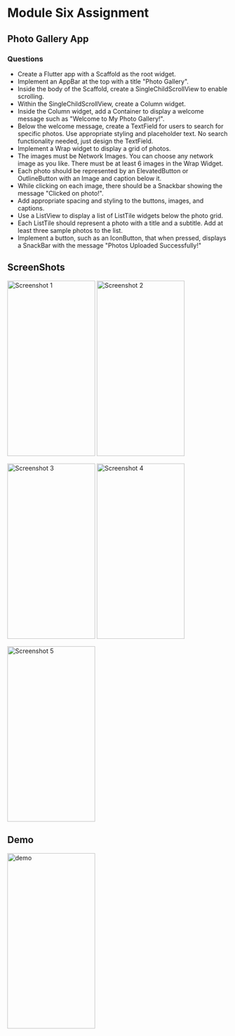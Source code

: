 # Module Six Assignment

## **Photo Gallery App**
### **Questions**
- Create a Flutter app with a Scaffold as the root widget.
- Implement an AppBar at the top with a title "Photo Gallery".
- Inside the body of the Scaffold, create a SingleChildScrollView to enable scrolling.
- Within the SingleChildScrollView, create a Column widget.
- Inside the Column widget, add a Container to display a welcome message such as "Welcome to My Photo Gallery!".
- Below the welcome message, create a TextField for users to search for specific photos. Use appropriate styling and placeholder text. No search functionality needed, just design the TextField.
- Implement a Wrap widget to display a grid of photos.
- The images must be Network Images. You can choose any network image as you like. There must be at least 6 images in the Wrap Widget.
- Each photo should be represented by an ElevatedButton or OutlineButton with an Image and caption below it.
- While clicking on each image, there should be a Snackbar showing the message "Clicked on photo!".
- Add appropriate spacing and styling to the buttons, images, and captions.
- Use a ListView to display a list of ListTile widgets below the photo grid.
- Each ListTile should represent a photo with a title and a subtitle. Add at least three sample photos to the list.
- Implement a button, such as an IconButton, that when pressed, displays a SnackBar with the message "Photos Uploaded Successfully!"


## **ScreenShots**

<img src="https://github.com/musfique113/Flutter_Practice/assets/53111065/b9ee27ce-d320-4a41-8ccd-a0bf9060668d" alt="Screenshot 1" height="400" width="200">   <img src="https://github.com/musfique113/Flutter_Practice/assets/53111065/560618fa-454a-4158-b815-72d798a53435" alt="Screenshot 2" height="400" width="200">

<img src="https://github.com/musfique113/Flutter_Practice/assets/53111065/5c4617d4-e4cd-448d-8f05-7ae04050bf75" alt="Screenshot 3" height="400" width="200"> <img src="https://github.com/musfique113/Flutter_Practice/assets/53111065/8ce4bfb3-bc4f-4933-98d9-b0c0d41e482f" alt="Screenshot 4" height="400" width="200">

<img src="https://github.com/musfique113/Flutter_Practice/assets/53111065/18e7da61-f8ae-4650-b0a7-d289afd72d5f" alt="Screenshot 5" height="400" width="200">

## **Demo**

<img src="https://github.com/musfique113/Flutter_Practice/blob/master/OstadFlutterProject-Assignments/ModuleSix/gifs/module%20six.gif?raw=true" alt="demo" height="400" width="200">